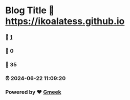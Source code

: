 # Blog Title :link: https://ikoalatess.github.io 
### :page_facing_up: [1](https://ikoalatess.github.io/tag.html) 
### :speech_balloon: 0 
### :hibiscus: 35 
### :alarm_clock: 2024-06-22 11:09:20 
### Powered by :heart: [Gmeek](https://github.com/Meekdai/Gmeek)
